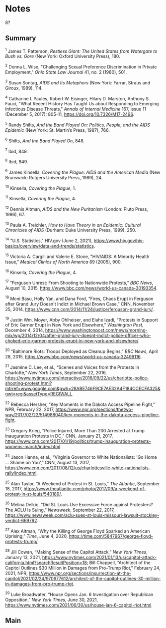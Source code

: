 # Notes

8?

## Summary

<a name="1"></a><sup>1</sup> James T. Patterson, *Restless Giant: The United States from Watergate to Bush vs. Gore* (New York: Oxford University Press), 180.

<a name="2"></a><sup>2</sup> Donna L. Wise, "Challenging Sexual Preference Discrimination in Private Employment," *Ohio State Law Journal* 41, no. 2 (1980), 501.

<a name="3"></a><sup>3</sup> Susan Sontag, *AIDS and Its Metaphors* (New York: Farrar, Straus and Giroux, 1989), 114.

<a name="4"></a><sup>4</sup> Catharine I. Paules, Robert W. Eisinger, Hilary D. Marston, Anthony S. Fauci, "What Recent History Has Taught Us about Responding to Emerging Infectious Disease Threats," *Annals of Internal Medicine* 167, issue 11 (December 5, 2017): 805-11, https://doi.org/10.7326/M17-2496.

<a name="5"></a><sup>5</sup> Randy Shilts, *And the Band Played On: Politics, People, and the AIDS Epidemic* (New York: St. Martin’s Press, 1987), 766.

<a name="6"></a><sup>6</sup> Shilts, *And the Band Played On*, 848. 

<a name="7"></a><sup>7</sup> Ibid, 849.

<a name="8"></a><sup>8</sup> Ibid, 849.

<a name="9"></a><sup>9</sup> James Kinsella, *Covering the Plague: AIDS and the American Media* (New Brunswick: Rutgers University Press, 1989), 24.

<a name="10"></a><sup>10</sup> Kinsella, *Covering the Plague*, 1.

<a name="11"></a><sup>11</sup> Kinsella, *Covering the Plague*, 4.

<a name="12"></a><sup>12</sup> Dennis Altman, *AIDS and the New Puritanism* (London: Pluto Press, 1986), 67.

<a name="13"></a><sup>13</sup> Paula A. Treichler, *How to Have Theory in an Epidemic: Cultural Chronicles of AIDS* (Durham: Duke University Press, 1999), 250.
 
<a name="14"></a><sup>14</sup> "U.S. Statistics," HIV.gov (June 2, 2021), https://www.hiv.gov/hiv-basics/overview/data-and-trends/statistics.

<a name="15"></a><sup>15</sup> Victoria A. Cargill and Valerie E. Stone, "HIV/AIDS: A Minority Health Issue," *Medical Clinics of North America* 89 (2005), 900.

<a name="16"></a><sup>16</sup> Kinsella, *Covering the Plague*, 4.




<a name="17"></a><sup>17</sup> “Ferguson Unrest: From Shooting to Nationwide Protests,” *BBC News*, August 10, 2015, https://www.bbc.com/news/world-us-canada-30193354.

<a name="18"></a><sup>18</sup> Moni Basu, Holly Yan, and Dana Ford, “Fires, Chaos Erupt in Ferguson after Grand Jury Doesn't Indict in Michael Brown Case,” CNN, November 25, 2014, https://www.cnn.com/2014/11/24/justice/ferguson-grand-jury/.

<a name="19"></a><sup>19</sup> Justin Wm. Moyer, Abby Ohlheiser, and Elahe Izadi, “Protests in Support of Eric Garner Erupt in New York and Elsewhere,” *Washington Post*, December 4, 2014, https://www.washingtonpost.com/news/morning-mix/wp/2014/12/04/after-grand-jury-doesnt-indict-police-officer-who-choked-eric-garner-protests-erupt-in-new-york-and-elsewhere/. 

<a name="20"></a><sup>20</sup> “Baltimore Riots: Troops Deployed as Cleanup Begins,” *BBC News*, April 28, 2015, https://www.bbc.com/news/world-us-canada-32499116.

<a name="21"></a><sup>21</sup> Jasmine C. Lee, et al., “Scenes and Voices from the Protests in Charlotte,” *New York Times*, September 22, 2016, https://www.nytimes.com/interactive/2016/09/22/us/charlotte-police-shooting-protest.html?mtrref=www.google.com&gwh=28ABE746F9CE7AE32A4F184CCECFA325&gwt=regi&assetType=REGIWALL.

<a name="22"></a><sup>22</sup> Rebecca Hersher, “Key Moments in the Dakota Access Pipeline Fight,” NPR, February 22, 2017, https://www.npr.org/sections/thetwo-way/2017/02/22/514988040/key-moments-in-the-dakota-access-pipeline-fight.

<a name="23"></a><sup>23</sup> Gregory Krieg, “Police Injured, More Than 200 Arrested at Trump Inauguration Protests in DC,” CNN, January 21, 2017, https://www.cnn.com/2017/01/19/politics/trump-inauguration-protests-womens-march/index.html.

<a name="24"></a><sup>24</sup> Jason Hanna, et al., “Virginia Governor to White Nationalists: 'Go Home ... Shame on You',” CNN, August 13, 2017, https://www.cnn.com/2017/08/12/us/charlottesville-white-nationalists-rally/index.html. 

<a name="25"></a><sup>25</sup> Alan Taylor, “A Weekend of Protest in St. Louis,” *The Atlantic*, September 18, 2017, https://www.theatlantic.com/photo/2017/09/a-weekend-of-protest-in-st-louis/540189/.

<a name="26"></a><sup>26</sup> Melina Delkic, “Did St. Louis Use Excessive Force against Protesters? The ACLU Is Suing,” *Newsweek*, September 22, 2017, https://www.newsweek.com/aclu-sues-st-louis-missouri-lawsuit-stockley-verdict-669762.

<a name="27"></a><sup>27</sup> Alex Altman, “Why the Killing of George Floyd Sparked an American Uprising,” *Time*, June 4, 2020, https://time.com/5847967/george-floyd-protests-trump/.

<a name="28"></a><sup>28</sup> Jill Cowan, “Making Sense of the Capitol Attack,” *New York Times*, January 13, 2021, https://www.nytimes.com/2021/01/13/us/capitol-attack-california.html?searchResultPosition=18; Bill Chappell, “Architect of the Capitol Outlines $30 Million in Damages from Pro-Trump Riot,” February 24, 2021, NPR, https://www.npr.org/sections/insurrection-at-the-capitol/2021/02/24/970977612/architect-of-the-capitol-outlines-30-million-in-damages-from-pro-trump-riot.

<a name="29"></a><sup>29</sup> Luke Broadwater, “House Opens Jan. 6 Investigation over Republican Opposition,” *New York Times*, June 30, 2021, https://www.nytimes.com/2021/06/30/us/house-jan-6-capitol-riot.html. 

## Main
